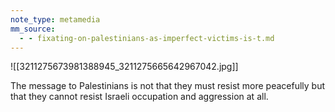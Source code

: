```yaml
---
note_type: metamedia
mm_source:
  - - fixating-on-palestinians-as-imperfect-victims-is-t.md
---
```


![[3211275673981388945_3211275665642967042.jpg]]

The message to Palestinians is not that they must
resist more peacefully but that they cannot resist
Israeli occupation and aggression at all.

